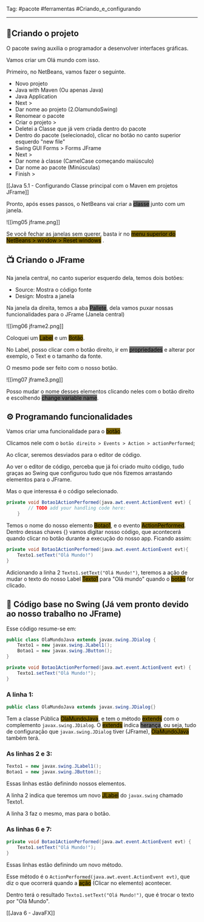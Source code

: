 Tag: #pacote #ferramentas #Criando_e_configurando 

---

## 📝Criando o projeto

O pacote swing auxilia o programador a desenvolver interfaces gráficas.

Vamos criar um Olá mundo com isso.

Primeiro, no NetBeans, vamos fazer o seguinte.

- Novo projeto
- Java with Maven (Ou apenas Java)
- Java Application
- Next >
- Dar nome ao projeto (2.OlamundoSwing)
- Renomear o pacote
- Criar o projeto >
- Deletei a Classe que já vem criada dentro do pacote
- Dentro do pacote (selecionado), clicar no botão no canto superior esquerdo "new file"
- Swing GUI Forms > Forms JFrame
- Next >
- Dar nome à classe (CamelCase começando maiúsculo)
- Dar nome ao pacote (Minúsculas)
- Finish >

[[Java 5.1 - Configurando Classe principal com o Maven em projetos JFrame]]

Pronto, após esses passos, o NetBeans vai criar a <mark style="background: #727272;">classe</mark> junto com um janela.

![[img05 jframe.png]]

Se você fechar as janelas sem querer, basta ir no <mark style="background: #7A6300;">menu superior do NetBeans > window > Reset windows</mark> .

## 📺 Criando o JFrame

Na janela central, no canto superior esquerdo dela, temos dois botões:

- Source: Mostra o código fonte
- Design: Mostra a janela

Na janela da direita, temos a aba <mark style="background: #727272;">Pallete</mark>, dela vamos puxar nossas funcionalidades para o JFrame (Janela central)

![[img06 jframe2.png]]

Coloquei um <mark style="background: #7A6300;">Label</mark> e um <mark style="background: #7A6300;">Botão</mark>.

No Label, posso clicar com o botão direito, ir em <mark style="background: #727272;">propriedades</mark> e alterar por exemplo, o Text e o tamanho da fonte.

O mesmo pode ser feito com o nosso botão.

![[img07 jframe3.png]]

Posso mudar o nome desses elementos clicando neles com o botão direito e escolhendo <mark style="background: #727272;">change variable name</mark>.

## ⚙ Programando funcionalidades

Vamos criar uma funcionalidade para o <mark style="background: #7A6300;">botão</mark>.

Clicamos nele com o `botão direito > Events > Action > actionPerformed`;

Ao clicar, seremos desviados para o editor de código.

Ao ver o editor de código, perceba que já foi criado muito código, tudo graças ao Swing que configurou tudo que nós fizemos arrastando elementos para o JFrame.

Mas o que interessa é o código selecionado.

```java
private void Botao1ActionPerformed(java.awt.event.ActionEvent evt) {                           
        // TODO add your handling code here:
    }        
```

Temos o nome do nosso elemento <mark style="background: #7A6300;">Botao1</mark>, e o evento <mark style="background: #7A6300;">ActionPerformed</mark>. Dentro dessas chaves {} vamos digitar nosso código, que acontecerá quando clicar no botão durante a execução do nosso app. Ficando assim:

```java
private void Botao1ActionPerformed(java.awt.event.ActionEvent evt){
	Texto1.setText("Olá Mundo!")
}
```

Adicionando a linha 2 `Texto1.setText("Olá Mundo!")`, teremos a ação de mudar o texto do nosso Label <mark style="background: #7A6300;">Texto1</mark> para "Olá mundo" quando o <mark style="background: #7A6300;">botão</mark> for clicado.

## 🔨 Código base no Swing (Já vem pronto devido ao nosso trabalho no JFrame)

Esse código resume-se em:

```java
public class OlaMundoJava extends javax.swing.JDialog {
	Texto1 = new javax.swing.JLabel1();
	Botao1 = new javax.swing.JButton();
} 

private void Botao1ActionPerformed(java.awt.event.ActionEvent evt) {               
    Texto1.setText("Olá Mundo!");
}                                      
```

### A linha 1:

```java
public class OlaMundoJava extends javax.swing.JDialog{}
```

Tem a classe Pública <mark style="background: #7A6300;">OlaMundoJava</mark>, e tem o método <mark style="background: #7A6300;">extends</mark> com o complemento `javax.swing.JDialog`. O <mark style="background: #7A6300;">extends</mark> indica <mark style="background: #727272;">herança</mark>, ou seja, tudo de configuração que `javax.swing.JDialog` tiver (JFrame), <mark style="background: #7A6300;">OlaMundoJava</mark> também terá.

### As linhas 2 e 3:

```java
Texto1 = new javax.swing.JLabel1();
Botao1 = new javax.swing.JButton();
```

Essas linhas estão definindo nossos elementos.

A linha 2 indica que teremos um novo <mark style="background: #7A6300;">JLabel</mark> do `javax.swing` chamado Texto1.

A linha 3 faz o mesmo, mas para o botão.

### As linhas 6 e 7:

```java
private void Botao1ActionPerformed(java.awt.event.ActionEvent evt) {               
    Texto1.setText("Olá Mundo!");
}              
```

Essas linhas estão definindo um novo método.

Esse método é o `ActionPerformed(java.awt.event.ActionEvent evt)`, que diz o que ocorrerá quando a <mark style="background: #7A6300;">ação</mark> (Clicar no elemento) acontecer.

Dentro terá o resultado `Texto1.setText("Olá Mundo!")`, que é trocar o texto por "Olá Mundo".

[[Java 6 - JavaFX]]